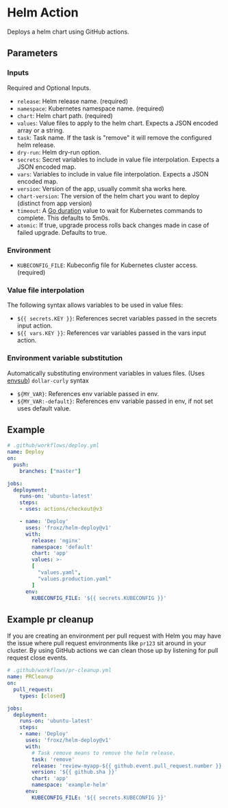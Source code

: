 # Helm Action

Deploys a helm chart using GitHub actions.

## Parameters

### Inputs

Required and Optional Inputs.

- `release`: Helm release name. (required)
- `namespace`: Kubernetes namespace name. (required)
- `chart`: Helm chart path. (required)
- `values`: Value files to apply to the helm chart. Expects a JSON encoded array or a string.
- `task`: Task name. If the task is "remove" it will remove the configured helm release.
- `dry-run`: Helm dry-run option.
- `secrets`: Secret variables to include in value file interpolation. Expects a JSON encoded map.
- `vars`: Variables to include in value file interpolation. Expects a JSON encoded map.
- `version`: Version of the app, usually commit sha works here.
- `chart-version`: The version of the helm chart you want to deploy (distinct from app version)
- `timeout`: A [Go duration](https://pkg.go.dev/time#ParseDuration) value to wait for Kubernetes commands to complete. This defaults to 5m0s.
- `atomic`: If true, upgrade process rolls back changes made in case of failed upgrade. Defaults to true.

### Environment

- `KUBECONFIG_FILE`: Kubeconfig file for Kubernetes cluster access. (required)

### Value file interpolation

The following syntax allows variables to be used in value files:

- `${{ secrets.KEY }}`: References secret variables passed in the secrets input action.
- `${{ vars.KEY }}`: References var variables passed in the vars input action.

### Environment variable substitution

Automatically substituting environment variables in values files. (Uses [envsub](https://github.com/danday74/envsub#envsub---syntax-flag--envsub---syntax-handlebars-templatefile-outputfile)) `dollar-curly` syntax

- `${MY_VAR}`: References env variable passed in env.
- `${MY_VAR:-default}`: References env variable passed in env, if not set uses default value.

## Example

```yaml
# .github/workflows/deploy.yml
name: Deploy
on:
  push:
    branches: ["master"]

jobs:
  deployment:
    runs-on: 'ubuntu-latest'
    steps:
    - uses: actions/checkout@v3

    - name: 'Deploy'
      uses: 'froxz/helm-deploy@v1'
      with:
        release: 'nginx'
        namespace: 'default'
        chart: 'app'
        values: >-
        [
          "values.yaml", 
          "values.production.yaml"
        ]
      env:
        KUBECONFIG_FILE: '${{ secrets.KUBECONFIG }}'
```

## Example pr cleanup

If you are creating an environment per pull request with Helm you may have the
issue where pull request environments like `pr123` sit around in your cluster.
By using GitHub actions we can clean those up by listening for pull request
close events.

```yaml
# .github/workflows/pr-cleanup.yml
name: PRCleanup
on:
  pull_request:
    types: [closed]

jobs:
  deployment:
    runs-on: 'ubuntu-latest'
    steps:
    - name: 'Deploy'
      uses: 'froxz/helm-deploy@v1'
      with:
        # Task remove means to remove the helm release.
        task: 'remove'
        release: 'review-myapp-${{ github.event.pull_request.number }}'
        version: '${{ github.sha }}'
        chart: 'app'
        namespace: 'example-helm'
      env:
        KUBECONFIG_FILE: '${{ secrets.KUBECONFIG }}'
```
